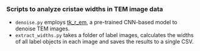 ### Scripts to analyze cristae widths in TEM image data
- `denoise.py` employs [tk_r_em](https://github.com/Ivanlh20/tk_r_em), a pre-trained CNN-based model to denoise TEM images.
-  `extract_widths.py` takes a folder of label images, calculates the widths <br> of all label objects in each image and saves the results to a single CSV.
